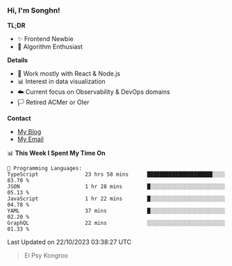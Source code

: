 ### Hi, I'm Songhn!

**TL;DR**

- ✨ Frontend Newbie
- 🎈 Algorithm Enthusiast

**Details**

- 🎯 Work mostly with React & Node.js
- 📊 Interest in data visualization
- ☁️ Current focus on Observability & DevOps domains
- 🏳️ Retired ACMer or OIer

**Contact**
- [My Blog](https://blog.songhn.com)
- [My Email](mailto:songhn233@gmail.com)

<!--START_SECTION:waka-->
📊 **This Week I Spent My Time On** 

```text
💬 Programming Languages: 
TypeScript               23 hrs 58 mins      █████████████████████░░░░   83.70 % 
JSON                     1 hr 28 mins        █░░░░░░░░░░░░░░░░░░░░░░░░   05.13 % 
JavaScript               1 hr 22 mins        █░░░░░░░░░░░░░░░░░░░░░░░░   04.78 % 
YAML                     37 mins             █░░░░░░░░░░░░░░░░░░░░░░░░   02.20 % 
GraphQL                  22 mins             ░░░░░░░░░░░░░░░░░░░░░░░░░   01.33 % 
```


 Last Updated on 22/10/2023 03:38:27 UTC
<!--END_SECTION:waka-->

> El Psy Kongroo
